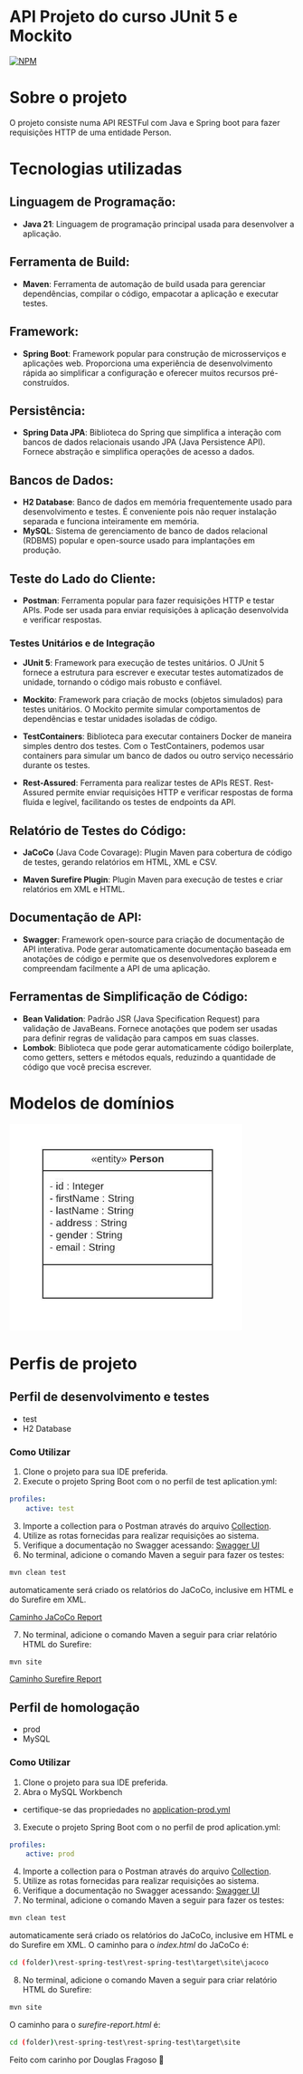 # API Projeto do curso JUnit 5 e Mockito

[![NPM](https://img.shields.io/npm/l/react)](https://github.com/douglasfragoso/intensivo-java-spring/blob/main/LICENSE) 

# Sobre o projeto
O projeto consiste numa API RESTFul com Java e Spring boot para fazer requisições HTTP de uma entidade Person. 

# Tecnologias utilizadas

## Linguagem de Programação:

- **Java 21**: Linguagem de programação principal usada para desenvolver a aplicação.

## Ferramenta de Build:

- **Maven**: Ferramenta de automação de build usada para gerenciar dependências, compilar o código, empacotar a aplicação e executar testes.

## Framework:

- **Spring Boot**: Framework popular para construção de microsserviços e aplicações web. Proporciona uma experiência de desenvolvimento rápida ao simplificar a configuração e oferecer muitos recursos pré-construídos.

## Persistência:

- **Spring Data JPA**: Biblioteca do Spring que simplifica a interação com bancos de dados relacionais usando JPA (Java Persistence API). Fornece abstração e simplifica operações de acesso a dados.

## Bancos de Dados:

- **H2 Database**: Banco de dados em memória frequentemente usado para desenvolvimento e testes. É conveniente pois não requer instalação separada e funciona inteiramente em memória.
- **MySQL**: Sistema de gerenciamento de banco de dados relacional (RDBMS) popular e open-source usado para implantações em produção.

## Teste do Lado do Cliente:

- **Postman**: Ferramenta popular para fazer requisições HTTP e testar APIs. Pode ser usada para enviar requisições à aplicação desenvolvida e verificar respostas.

### Testes Unitários e de Integração

- **JUnit 5**: Framework para execução de testes unitários. O JUnit 5 fornece a estrutura para escrever e executar testes automatizados de unidade, tornando o código mais robusto e confiável.
  
- **Mockito**: Framework para criação de mocks (objetos simulados) para testes unitários. O Mockito permite simular comportamentos de dependências e testar unidades isoladas de código.

- **TestContainers**: Biblioteca para executar containers Docker de maneira simples dentro dos testes. Com o TestContainers, podemos usar containers para simular um banco de dados ou outro serviço necessário durante os testes.

- **Rest-Assured**: Ferramenta para realizar testes de APIs REST. Rest-Assured permite enviar requisições HTTP e verificar respostas de forma fluida e legível, facilitando os testes de endpoints da API.

## Relatório de Testes do Código:

- **JaCoCo** (Java Code Covarage): Plugin Maven para cobertura de código de testes, gerando relatórios em HTML, XML e CSV. 

- **Maven Surefire Plugin**: Plugin Maven para execução de testes e criar relatórios em XML e HTML.

## Documentação de API:

- **Swagger**: Framework open-source para criação de documentação de API interativa. Pode gerar automaticamente documentação baseada em anotações de código e permite que os desenvolvedores explorem e compreendam facilmente a API de uma aplicação.

## Ferramentas de Simplificação de Código:

- **Bean Validation**: Padrão JSR (Java Specification Request) para validação de JavaBeans. Fornece anotações que podem ser usadas para definir regras de validação para campos em suas classes.
- **Lombok**: Biblioteca que pode gerar automaticamente código boilerplate, como getters, setters e métodos equals, reduzindo a quantidade de código que você precisa escrever.

# Modelos de domínios 

![Modelo de domínio](<Classe UML.jpeg>)

# Perfis de projeto

## Perfil de desenvolvimento e testes
 - test
 - H2 Database

### Como Utilizar

1. Clone o projeto para sua IDE preferida.
2. Execute o projeto Spring Boot com o no perfil de test aplication.yml:

```yml
profiles:
    active: test 
```

3. Importe a collection para o Postman através do arquivo [Collection](<Spring Test.postman_collection.json>).
4. Utilize as rotas fornecidas para realizar requisições ao sistema.
5. Verifique a documentação no Swagger acessando: [Swagger UI](http://localhost:8080/swagger-ui/index.html)
6. No terminal, adicione o comando Maven a seguir para fazer os testes:

```sh
mvn clean test
```

automaticamente será criado os relatórios do JaCoCo, inclusive em HTML e do Surefire em XML.


[Caminho JaCoCo Report](rest-spring-test/target/site/jacoco/index.html)

7. No terminal, adicione o comando Maven a seguir para criar relatório HTML do Surefire:

```sh
mvn site 
```

[Caminho Surefire Report](rest-spring-test/target/site/surefire-report.html)

## Perfil de homologação
 - prod
 - MySQL

### Como Utilizar

1. Clone o projeto para sua IDE preferida.
2. Abra o MySQL Workbench
  - certifique-se das propriedades no [application-prod.yml](rest-spring-test/src/main/resources/application-prod.yml)
3. Execute o projeto Spring Boot com o no perfil de prod aplication.yml:

```yml
profiles:
    active: prod
```

4. Importe a collection para o Postman através do arquivo [Collection](<Spring Test.postman_collection.json>).
5. Utilize as rotas fornecidas para realizar requisições ao sistema.
6. Verifique a documentação no Swagger acessando: [Swagger UI](http://localhost:8080/swagger-ui/index.html)
7. No terminal, adicione o comando Maven a seguir para fazer os testes:

```sh
mvn clean test
```

automaticamente será criado os relatórios do JaCoCo, inclusive em HTML e do Surefire em XML. O caminho para o *index.html* do JaCoCo é:

```sh
cd (folder)\rest-spring-test\rest-spring-test\target\site\jacoco
```

8. No terminal, adicione o comando Maven a seguir para criar relatório HTML do Surefire:

```sh
mvn site 
```
O caminho para o *surefire-report.html* é:

```sh
cd (folder)\rest-spring-test\rest-spring-test\target\site
```


  Feito com carinho por Douglas Fragoso 👊
